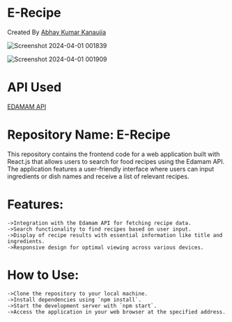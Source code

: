
# E-Recipe

Created By [Abhay Kumar Kanaujia](https://github.com/abhaykumarkanaujia)

![Screenshot 2024-04-01 001839](https://github.com/abhaykumarkanaujia/e-recipes/assets/71314794/3b1407c9-87a7-4c03-b31e-81ff0f619334)

![Screenshot 2024-04-01 001909](https://github.com/abhaykumarkanaujia/e-recipes/assets/71314794/eabf631b-08cc-4278-bb46-f94bd6200c1b)


# API Used

[EDAMAM API](https://developer.edamam.com/edamam-recipe-api)


# Repository Name: E-Recipe

This repository contains the frontend code for a web application built with React.js that allows users to search for food recipes using the Edamam API.
The application features a user-friendly interface where users can input ingredients or dish names and receive a list of relevant recipes.

# Features:

    ->Integration with the Edamam API for fetching recipe data.
    ->Search functionality to find recipes based on user input.
    ->Display of recipe results with essential information like title and ingredients.
    ->Responsive design for optimal viewing across various devices.

# How to Use:

    ->Clone the repository to your local machine.
    ->Install dependencies using `npm install`.
    ->Start the development server with `npm start`.
    ->Access the application in your web browser at the specified address.
